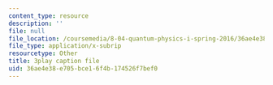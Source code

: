 ```yaml
---
content_type: resource
description: ''
file: null
file_location: /coursemedia/8-04-quantum-physics-i-spring-2016/36ae4e38e705bce16f4b174526f7bef0_K3WI62VJqVo.srt
file_type: application/x-subrip
resourcetype: Other
title: 3play caption file
uid: 36ae4e38-e705-bce1-6f4b-174526f7bef0
---
```


